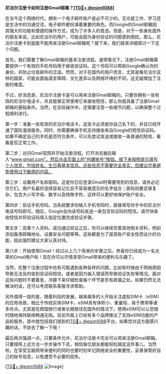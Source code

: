 **尼泊尔注册卡如何注册Gmail邮箱？[[TG💪+ @esim1088](https://t.me/s/esim1088)]**

在当今这个网络时代，拥有一个电子邮件账户是必不可少的。无论是工作、学习还是生活中的沟通交流，电子邮件都扮演着重要的角色。而Google的Gmail邮箱因其强大的功能和便捷的操作方式，成为了许多人的首选。但是，对于一些身处国外的朋友来说，比如尼泊尔的用户，可能会因为身份验证的问题感到困扰。那么，尼泊尔注册卡到底能不能用来注册Gmail邮箱呢？接下来，我们就来详细探讨一下这个问题。

首先，我们需要了解Gmail邮箱的基本注册流程。通常情况下，注册Gmail邮箱需要提供一个有效的手机号码用于接收验证码。这个号码可以帮助Google确认你的身份，并防止垃圾邮件的泛滥。然而，对于在国外的用户而言，尤其是像尼泊尔这样的国家，可能会面临语言障碍、文化差异以及网络环境的不同，这无疑增加了注册的难度。

不过，好消息是，尼泊尔注册卡是可以用来注册Gmail邮箱的。只要你拥有一张有效的尼泊尔电话卡，并且能够正常使用它来接收短信，那么你就具备了注册Gmail邮箱的基础条件。当然，在实际操作中，还需要注意一些细节问题，以确保整个过程顺利进行。

第一步：准备一张有效的尼泊尔电话卡。这张卡必须是你自己名下的，并且已经开通了国际漫游服务。同时，你需要确保手机支持接收来自Google的短信验证码。如果不确定自己的手机是否符合条件，可以先尝试发送或接收一条普通的短信，看看是否正常工作。

第二步：访问Gmail官网并开始注册流程。打开浏览器后输入“www.gmail.com”，然后点击页面上的“创建账号”按钮。接下来按照提示填写个人信息，包括姓名、生日等基本信息。这些信息不需要完全真实，但建议尽量避免使用过于敏感的内容。

第三步：设置用户名和密码。这是你日后登录Gmail时需要用到的信息，请务必记住它们。用户名最好选择容易记忆且不容易被遗忘的名字组合；密码则要足够复杂，包含大小写字母、数字以及特殊字符，这样可以更好地保护账户安全。

第四步：验证手机号码。当系统要求你输入手机号码时，直接填写你手中的尼泊尔电话号码即可。随后，Google会向该号码发送一条包含验证码的短信。请尽快查收短信并将验证码填入指定位置完成验证步骤。

第五步：完善个人资料。成功通过验证之后，你可以继续完善其他相关资料，例如添加备用邮箱地址、设置安全问题等等。这些都是为了提高账户安全性而设计的功能，因此强烈建议大家认真对待。

第六步：开始使用Gmail！经过以上几个简单的步骤之后，恭喜你已经成为一名光荣的Gmail用户啦！现在你可以尽情享受Gmail带来的便利与乐趣了。

当然，在整个注册过程中也有可能遇到各种各样的问题。比如有时候由于网络原因导致无法及时收到验证码短信，或者是因为输入错误而导致验证失败等情况。面对这些问题时不要着急，冷静下来仔细检查每个环节是否有疏漏之处。如果仍然无法解决的话，还可以考虑联系客服寻求帮助。

另外值得一提的是，随着科技的发展，越来越多的人开始关注虚拟SIM卡（eSIM）的应用场景。相比于传统实体SIM卡，eSIM具有体积小、重量轻、易于携带等诸多优点。尤其是在跨国旅行或者长期居住在国外的情况下，使用eSIM可以让您随时随地保持联络畅通无阻。目前市面上已经有多个品牌推出了支持eSIM功能的产品和服务，其中就包括我们提到的[TG💪+ @esim1088](https://t.me/s/esim1088)平台。如果您对这方面感兴趣的话，不妨去了解一下哦！

最后再次强调一点，只要条件允许，尼泊尔注册卡完全可以用来注册Gmail邮箱。只要按照上述方法一步步操作下去，相信每位朋友都能轻松搞定这件事儿。当然啦，在享受互联网带来便利的同时也要时刻牢记网络安全的重要性，妥善保管好自己的账号信息，以免遭受不必要的损失。

[[TG💪+ @esim1088](https://t.me/s/esim1088) ![Image](https://i.postimg.cc/4NQfJmqS/Snipaste-2025-05-13-00-14-12.png)]